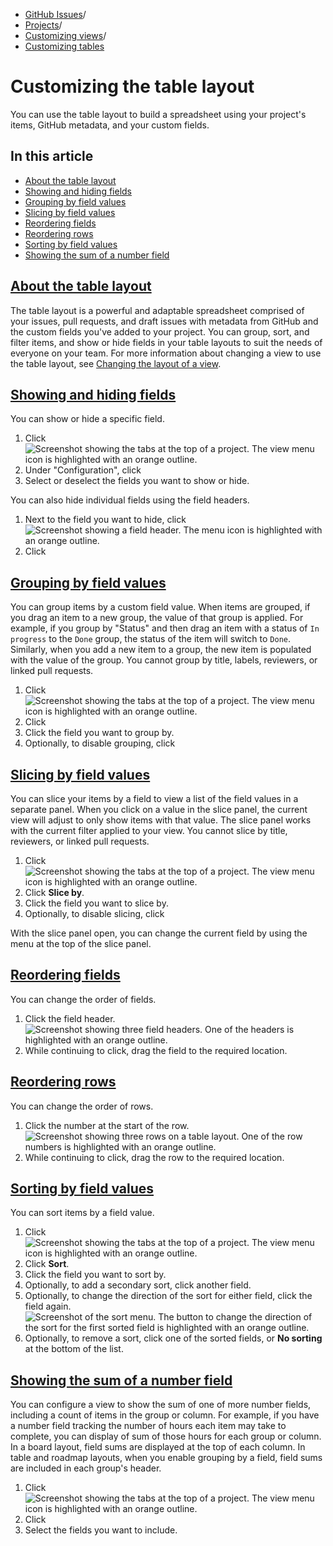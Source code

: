   * [GitHub Issues](https://docs.github.com/en/issues "GitHub Issues")/
  * [Projects](https://docs.github.com/en/issues/planning-and-tracking-with-projects "Projects")/
  * [Customizing views](https://docs.github.com/en/issues/planning-and-tracking-with-projects/customizing-views-in-your-project "Customizing views")/
  * [Customizing tables](https://docs.github.com/en/issues/planning-and-tracking-with-projects/customizing-views-in-your-project/customizing-the-table-layout "Customizing tables")


# Customizing the table layout
You can use the table layout to build a spreadsheet using your project's items, GitHub metadata, and your custom fields.
## In this article
  * [About the table layout](https://docs.github.com/en/issues/planning-and-tracking-with-projects/customizing-views-in-your-project/customizing-the-table-layout#about-the-table-layout)
  * [Showing and hiding fields](https://docs.github.com/en/issues/planning-and-tracking-with-projects/customizing-views-in-your-project/customizing-the-table-layout#showing-and-hiding-fields)
  * [Grouping by field values](https://docs.github.com/en/issues/planning-and-tracking-with-projects/customizing-views-in-your-project/customizing-the-table-layout#grouping-by-field-values)
  * [Slicing by field values](https://docs.github.com/en/issues/planning-and-tracking-with-projects/customizing-views-in-your-project/customizing-the-table-layout#slicing-by-field-values)
  * [Reordering fields](https://docs.github.com/en/issues/planning-and-tracking-with-projects/customizing-views-in-your-project/customizing-the-table-layout#reordering-fields)
  * [Reordering rows](https://docs.github.com/en/issues/planning-and-tracking-with-projects/customizing-views-in-your-project/customizing-the-table-layout#reordering-rows)
  * [Sorting by field values](https://docs.github.com/en/issues/planning-and-tracking-with-projects/customizing-views-in-your-project/customizing-the-table-layout#sorting-by-field-values)
  * [Showing the sum of a number field](https://docs.github.com/en/issues/planning-and-tracking-with-projects/customizing-views-in-your-project/customizing-the-table-layout#showing-the-sum-of-a-number-field)


## [About the table layout](https://docs.github.com/en/issues/planning-and-tracking-with-projects/customizing-views-in-your-project/customizing-the-table-layout#about-the-table-layout)
The table layout is a powerful and adaptable spreadsheet comprised of your issues, pull requests, and draft issues with metadata from GitHub and the custom fields you've added to your project. You can group, sort, and filter items, and show or hide fields in your table layouts to suit the needs of everyone on your team.
For more information about changing a view to use the table layout, see [Changing the layout of a view](https://docs.github.com/en/issues/planning-and-tracking-with-projects/customizing-views-in-your-project/changing-the-layout-of-a-view#changing-the-project-layout).
## [Showing and hiding fields](https://docs.github.com/en/issues/planning-and-tracking-with-projects/customizing-views-in-your-project/customizing-the-table-layout#showing-and-hiding-fields)
You can show or hide a specific field.
  1. Click 
![Screenshot showing the tabs at the top of a project. The view menu icon is highlighted with an orange outline.](https://docs.github.com/assets/cb-4878/images/help/projects-v2/view-menu-icon.png)
  2. Under "Configuration", click 
  3. Select or deselect the fields you want to show or hide.


You can also hide individual fields using the field headers.
  1. Next to the field you want to hide, click 
![Screenshot showing a field header. The menu icon is highlighted with an orange outline.](https://docs.github.com/assets/cb-1263/images/help/projects-v2/modify-field-menu.png)
  2. Click 


## [Grouping by field values](https://docs.github.com/en/issues/planning-and-tracking-with-projects/customizing-views-in-your-project/customizing-the-table-layout#grouping-by-field-values)
You can group items by a custom field value. When items are grouped, if you drag an item to a new group, the value of that group is applied. For example, if you group by "Status" and then drag an item with a status of `In progress` to the `Done` group, the status of the item will switch to `Done`. Similarly, when you add a new item to a group, the new item is populated with the value of the group.
You cannot group by title, labels, reviewers, or linked pull requests.
  1. Click 
![Screenshot showing the tabs at the top of a project. The view menu icon is highlighted with an orange outline.](https://docs.github.com/assets/cb-4878/images/help/projects-v2/view-menu-icon.png)
  2. Click 
  3. Click the field you want to group by.
  4. Optionally, to disable grouping, click 


## [Slicing by field values](https://docs.github.com/en/issues/planning-and-tracking-with-projects/customizing-views-in-your-project/customizing-the-table-layout#slicing-by-field-values)
You can slice your items by a field to view a list of the field values in a separate panel. When you click on a value in the slice panel, the current view will adjust to only show items with that value. The slice panel works with the current filter applied to your view.
You cannot slice by title, reviewers, or linked pull requests.
  1. Click 
![Screenshot showing the tabs at the top of a project. The view menu icon is highlighted with an orange outline.](https://docs.github.com/assets/cb-4878/images/help/projects-v2/view-menu-icon.png)
  2. Click **Slice by**.
  3. Click the field you want to slice by.
  4. Optionally, to disable slicing, click 


With the slice panel open, you can change the current field by using the menu at the top of the slice panel.
## [Reordering fields](https://docs.github.com/en/issues/planning-and-tracking-with-projects/customizing-views-in-your-project/customizing-the-table-layout#reordering-fields)
You can change the order of fields.
  1. Click the field header.
![Screenshot showing three field headers. One of the headers is highlighted with an orange outline.](https://docs.github.com/assets/cb-3024/images/help/projects-v2/select-field-header.png)
  2. While continuing to click, drag the field to the required location.


## [Reordering rows](https://docs.github.com/en/issues/planning-and-tracking-with-projects/customizing-views-in-your-project/customizing-the-table-layout#reordering-rows)
You can change the order of rows.
  1. Click the number at the start of the row.
![Screenshot showing three rows on a table layout. One of the row numbers is highlighted with an orange outline.](https://docs.github.com/assets/cb-20492/images/help/projects-v2/select-row-number.png)
  2. While continuing to click, drag the row to the required location.


## [Sorting by field values](https://docs.github.com/en/issues/planning-and-tracking-with-projects/customizing-views-in-your-project/customizing-the-table-layout#sorting-by-field-values)
You can sort items by a field value.
  1. Click 
![Screenshot showing the tabs at the top of a project. The view menu icon is highlighted with an orange outline.](https://docs.github.com/assets/cb-4878/images/help/projects-v2/view-menu-icon.png)
  2. Click **Sort**.
  3. Click the field you want to sort by.
  4. Optionally, to add a secondary sort, click another field.
  5. Optionally, to change the direction of the sort for either field, click the field again.
![Screenshot of the sort menu. The button to change the direction of the sort for the first sorted field is highlighted with an orange outline.](https://docs.github.com/assets/cb-11417/images/help/projects-v2/sort-order-secondary.png)
  6. Optionally, to remove a sort, click one of the sorted fields, or **No sorting** at the bottom of the list.


## [Showing the sum of a number field](https://docs.github.com/en/issues/planning-and-tracking-with-projects/customizing-views-in-your-project/customizing-the-table-layout#showing-the-sum-of-a-number-field)
You can configure a view to show the sum of one of more number fields, including a count of items in the group or column. For example, if you have a number field tracking the number of hours each item may take to complete, you can display of sum of those hours for each group or column.
In a board layout, field sums are displayed at the top of each column. In table and roadmap layouts, when you enable grouping by a field, field sums are included in each group's header.
  1. Click 
![Screenshot showing the tabs at the top of a project. The view menu icon is highlighted with an orange outline.](https://docs.github.com/assets/cb-4878/images/help/projects-v2/view-menu-icon.png)
  2. Click 
  3. Select the fields you want to include.


